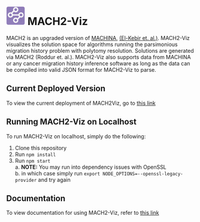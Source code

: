 # <img src="public/favicon.ico" height="50"></img> MACH2-Viz

MACH2 is an upgraded version of [MACHINA](https://github.com/raphael-group/machina), [(El-Kebir et. al.)](https://www.nature.com/articles/s41588-018-0106-z). MACH2-Viz visualizes the solution space for algorithms running the parsimonious migration history problem with polytomy resolution. Solutions are generated via MACH2 (Roddur et. al.). MACH2-Viz also supports data from MACHINA or any cancer migration history inference software as long as the data can be compiled into valid JSON format for MACH2-Viz to parse.

## Current Deployed Version

To view the current deployment of MACH2Viz, go to [this link](https://elkebir-group.github.io/mach2-viz/#/)

## Running MACH2-Viz on Localhost

To run MACH2-Viz on localhost, simply do the following:  

1. Clone this repository
2. Run `npm install`
3. Run `npm start`  
  a. **NOTE:** You may run into dependency issues with OpenSSL  
  b. in which case simply run `export NODE_OPTIONS=--openssl-legacy-provider` and try again

## Documentation

To view documentation for using MACH2-Viz, refer to [this link](docs/documentation.md)
